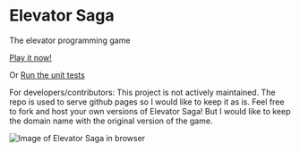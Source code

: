 # Elevator Saga

The elevator programming game

[Play it now!](http://play.elevatorsaga.com/)

Or [Run the unit tests](http://play.elevatorsaga.com/test/)

For developers/contributors: This project is not actively maintained. The repo is used to serve github pages so I would like to keep it as is. Feel free to fork and host your own versions of Elevator Saga! But I would like to keep the domain name with the original version of the game.

![Image of Elevator Saga in browser](https://raw.githubusercontent.com/magwo/elevatorsaga/master/images/screenshot.png)
